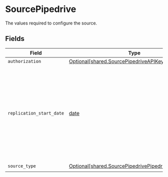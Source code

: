 # SourcePipedrive

The values required to configure the source.


## Fields

| Field                                                                                                                                                                       | Type                                                                                                                                                                        | Required                                                                                                                                                                    | Description                                                                                                                                                                 | Example                                                                                                                                                                     |
| --------------------------------------------------------------------------------------------------------------------------------------------------------------------------- | --------------------------------------------------------------------------------------------------------------------------------------------------------------------------- | --------------------------------------------------------------------------------------------------------------------------------------------------------------------------- | --------------------------------------------------------------------------------------------------------------------------------------------------------------------------- | --------------------------------------------------------------------------------------------------------------------------------------------------------------------------- |
| `authorization`                                                                                                                                                             | [Optional[shared.SourcePipedriveAPIKeyAuthentication]](undefined/models/shared/sourcepipedriveapikeyauthentication.md)                                                      | :heavy_minus_sign:                                                                                                                                                          | N/A                                                                                                                                                                         |                                                                                                                                                                             |
| `replication_start_date`                                                                                                                                                    | [date](https://docs.python.org/3/library/datetime.html#date-objects)                                                                                                        | :heavy_check_mark:                                                                                                                                                          | UTC date and time in the format 2017-01-25T00:00:00Z. Any data before this date will not be replicated. When specified and not None, then stream will behave as incremental | 2017-01-25T00:00:00Z                                                                                                                                                        |
| `source_type`                                                                                                                                                               | [Optional[shared.SourcePipedrivePipedrive]](undefined/models/shared/sourcepipedrivepipedrive.md)                                                                            | :heavy_check_mark:                                                                                                                                                          | N/A                                                                                                                                                                         |                                                                                                                                                                             |